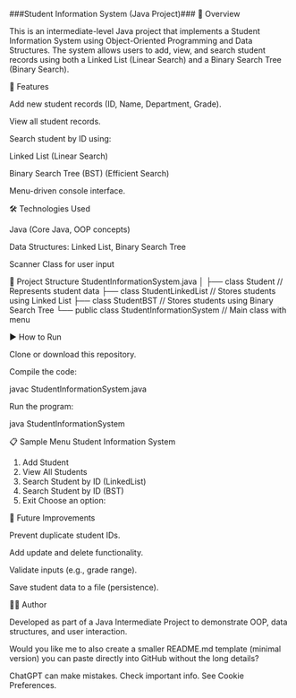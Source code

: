 ###Student Information System (Java Project)###
📌 Overview

This is an intermediate-level Java project that implements a Student Information System using Object-Oriented Programming and Data Structures.
The system allows users to add, view, and search student records using both a Linked List (Linear Search) and a Binary Search Tree (Binary Search).

🚀 Features

Add new student records (ID, Name, Department, Grade).

View all student records.

Search student by ID using:

Linked List (Linear Search)

Binary Search Tree (BST) (Efficient Search)

Menu-driven console interface.

🛠️ Technologies Used

Java (Core Java, OOP concepts)

Data Structures: Linked List, Binary Search Tree

Scanner Class for user input

📂 Project Structure
StudentInformationSystem.java
│
├── class Student              // Represents student data
├── class StudentLinkedList    // Stores students using Linked List
├── class StudentBST           // Stores students using Binary Search Tree
└── public class StudentInformationSystem // Main class with menu

▶️ How to Run

Clone or download this repository.

Compile the code:

javac StudentInformationSystem.java


Run the program:

java StudentInformationSystem

📋 Sample Menu
Student Information System
1. Add Student
2. View All Students
3. Search Student by ID (LinkedList)
4. Search Student by ID (BST)
5. Exit
Choose an option:

🔮 Future Improvements

Prevent duplicate student IDs.

Add update and delete functionality.

Validate inputs (e.g., grade range).

Save student data to a file (persistence).

👨‍💻 Author

Developed as part of a Java Intermediate Project to demonstrate OOP, data structures, and user interaction.

Would you like me to also create a smaller README.md template (minimal version) you can paste directly into GitHub without the long details?

ChatGPT can make mistakes. Check important info. See Cookie Preferences.
